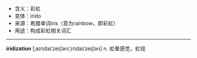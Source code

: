 - <span class="definition">含义：彩虹</span>
- <span class="definition">变体：irido</span>
- <span class="definition">来源：希腊单词iris（意为rainbow，即彩虹）</span>
- <span class="definition">用途：构成彩虹相关词汇</span>

---


<span class="vocabulary">**iridization**</span> [ˌaɪrɪdaɪˈzeɪʃən/ˌɪrɪdaɪˈzeɪʃən] n. 虹晕感觉，虹视
